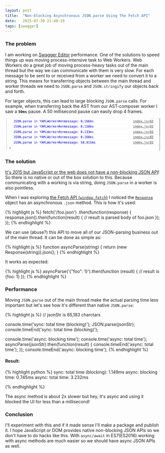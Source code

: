 ```yaml
---
layout: post
title:  "Non-blocking Asynchronous JSON.parse Using The Fetch API"
date:   2015-07-30 21:48:19
tags: [swagger]
---
```


### The problem

I am working on [Swagger Editor](https://github.com/swagger-api/swagger-editor) performance. One of the solutions to speed things up was moving process-intensive task to Web Workers. Web Workers do a great job of moving process-heavy tasks out of the main thread but the way we can communicate with them is very slow. For each message to be sent to or received from a worker we need to convert it to a string. This means for transferring objects between the main thread and worker threads we need to `JSON.parse` and `JSON.stringify` our objects back and forth.

For larger objects, this can lead to large blocking `JSON.parse` calls. For example, when transferring back the AST from our AST-composer worker I saw a **`50ms`** pause. A 50 millisecond pause can easily drop 4 frames.
<p>
  <img src="/assets/images/slow-parse.png">
</p>

### The solution

[It's 2015 but JavaScript or the web does not have a non-blocking JSON API](https://www.reddit.com/r/javascript/comments/2uc7gv/its_2015_why_the_hell_is_jsonparse_synchronous/)! So there is no native or out of the box solution to this. Because communicating with a working is via string, doing `JSON.parse` in a worker is also pointless.

When I was exploring [the Fetch API (`window.fetch`)](https://developer.mozilla.org/en-US/docs/Web/API/Fetch_API) I noticed the [`Response`](https://developer.mozilla.org/en-US/docs/Web/API/Response) object has an asynchronous `.json` method. This is how it's used:

{% highlight js %}
fetch('/foo.json')
  .then(function(response) {
    response.json().then(function(result) {
      // result is parsed body of foo.json
    });
  });
{% endhighlight %}

We can use (abuse?) this API to move all of our JSON-parsing business out of the main thread. It can be done as simple as:

{% highlight js %}
function asyncParse(string) {
  return (new Response(string)).json();
}
{% endhighlight %}

It works as expected:

{% highlight js %}
asyncParse('{"foo": 1}').then(function (result) {
  // result is {foo: 1}
});
{% endhighlight %}

### Performance
Moving `JSON.parse` out of the main thread make the actual parsing time less important but let's see how it's different than native `JSON.parse`:

{% highlight js %}
// jsonStr is 65,183 charctars

console.time('sync: total time (blocking)');
JSON.parse(jsonStr);
console.timeEnd('sync: total time (blocking)');

console.time('async: blocking time');
console.time('async: total time');
asyncParse(jsonStr).then(function(result) {
    console.timeEnd('async: total time');
});
console.timeEnd('async: blocking time');
{% endhighlight %}

#### Result:

{% highlight python %}
sync: total time (blocking): 1.149ms
async: blocking time: 0.745ms
async: total time: 3.232ms

{% endhighlight %}

The async method is about 2x slower but hey, it's async and using it blocked the UI for less than a millisecond!

### Conclusion
I'll experiment with this and if it made sense I'll make a package and publish it. I hope JavaScript or DOM provides native non-blocking JSON APIs so we don't have to do hacks like this. With `async/await` in ES7(ES2016) working with async methods are much easier so we should have async JSON APIs as well.

